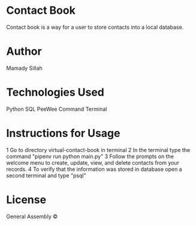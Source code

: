 # Contact Book
Contact book is a way for a user to store contacts into a local database.

# Author
Mamady Sillah 

# Technologies Used
Python
SQL
PeeWee Command Terminal

# Instructions for Usage
  1 Go to directory virtual-contact-book in terminal 
  2 In the terminal type the command "pipenv run python main.py"
  3 Follow the prompts on the welcome menu to create, update,
    view, and delete contacts from your records. 
  4 To verify that the information was stored in database open a second terminal and type "psql"
# License
General Assembly ©    


